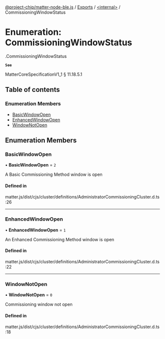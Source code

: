 [@project-chip/matter-node-ble.js](../README.md) / [Exports](../modules.md) / [<internal\>](../modules/internal_.md) / CommissioningWindowStatus

# Enumeration: CommissioningWindowStatus

[<internal>](../modules/internal_.md).CommissioningWindowStatus

**`See`**

MatterCoreSpecificationV1_1 § 11.18.5.1

## Table of contents

### Enumeration Members

- [BasicWindowOpen](internal_.CommissioningWindowStatus.md#basicwindowopen)
- [EnhancedWindowOpen](internal_.CommissioningWindowStatus.md#enhancedwindowopen)
- [WindowNotOpen](internal_.CommissioningWindowStatus.md#windownotopen)

## Enumeration Members

### BasicWindowOpen

• **BasicWindowOpen** = ``2``

A Basic Commissioning Method window is open

#### Defined in

matter.js/dist/cjs/cluster/definitions/AdministratorCommissioningCluster.d.ts:26

___

### EnhancedWindowOpen

• **EnhancedWindowOpen** = ``1``

An Enhanced Commissioning Method window is open

#### Defined in

matter.js/dist/cjs/cluster/definitions/AdministratorCommissioningCluster.d.ts:22

___

### WindowNotOpen

• **WindowNotOpen** = ``0``

Commissioning window not open

#### Defined in

matter.js/dist/cjs/cluster/definitions/AdministratorCommissioningCluster.d.ts:18

